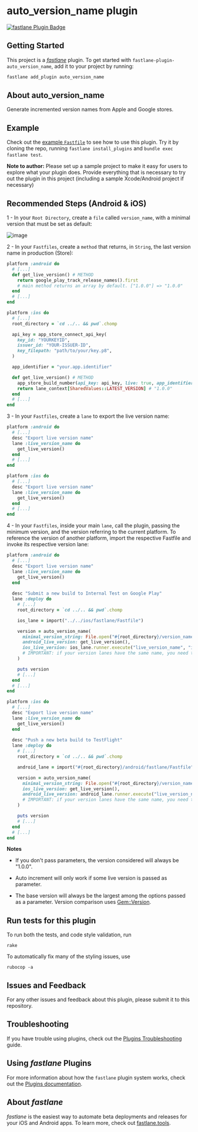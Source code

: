 # auto_version_name plugin

[![fastlane Plugin Badge](https://rawcdn.githack.com/fastlane/fastlane/master/fastlane/assets/plugin-badge.svg)](https://rubygems.org/gems/fastlane-plugin-auto_version_name)

## Getting Started

This project is a [_fastlane_](https://github.com/fastlane/fastlane) plugin. To get started with `fastlane-plugin-auto_version_name`, add it to your project by running:

```bash
fastlane add_plugin auto_version_name
```

## About auto_version_name

Generate incremented version names from Apple and Google stores.

## Example

Check out the [example `Fastfile`](fastlane/Fastfile) to see how to use this plugin. Try it by cloning the repo, running `fastlane install_plugins` and `bundle exec fastlane test`.

**Note to author:** Please set up a sample project to make it easy for users to explore what your plugin does. Provide everything that is necessary to try out the plugin in this project (including a sample Xcode/Android project if necessary)

## Recommended Steps (Android & iOS)

1 - In your `Root Directory`, create a `file` called `version_name`, with a minimal version that must be set as default:


![image](https://user-images.githubusercontent.com/77688036/187472195-0295a9de-6381-4978-83c1-be189c76e676.png)

2 - In your `Fastfiles`, create a `method` that returns, in `String`, the last version name in production (Store):

```ruby
platform :android do
  # [...]
  def get_live_version() # METHOD
    return google_play_track_release_names().first 
    # main method returns an array by default. ["1.0.0"] => "1.0.0"
  end
  # [...]
end
```

```ruby
platform :ios do
  # [...]
  root_directory = `cd ../.. && pwd`.chomp

  api_key = app_store_connect_api_key(
    key_id: "YOURKEYID",
    issuer_id: "YOUR-ISSUER-ID",
    key_filepath: "path/to/your/key.p8",
  )

  app_identifier = "your.app.identifier"

  def get_live_version() # METHOD
    app_store_build_number(api_key: api_key, live: true, app_identifier: app_identifier)  
    return lane_context[SharedValues::LATEST_VERSION] # "1.0.0"
  end
  # [...]
end
```

3 - In your `Fastfiles`, create a `lane` to export the live version name:

```ruby
platform :android do
  # [...]
  desc "Export live version name"
  lane :live_version_name do
    get_live_version()
  end
  # [...]
end
```

```ruby
platform :ios do
  # [...]
  desc "Export live version name"
  lane :live_version_name do
    get_live_version()
  end
  # [...]
end
```

4 - In your `Fastfiles`, inside your main `lane`, call the plugin, passing the minimum version, and the version referring to the current platform. To reference the version of another platform, import the respective Fastfile and invoke its respective version lane:

```ruby
platform :android do
  # [...]
  desc "Export live version name"
  lane :live_version_name do
    get_live_version()
  end
  
  desc "Submit a new build to Internal Test on Google Play"
  lane :deploy do
    # [...]
    root_directory = `cd ../.. && pwd`.chomp

    ios_lane = import("../../ios/fastlane/Fastfile")

    version = auto_version_name(
      minimal_version_string: File.open("#{root_directory}/version_name").read.chomp,
      android_live_version: get_live_version(),
      ios_live_version: ios_lane.runner.execute("live_version_name", "ios"),
      # IMPORTANT: if your version lanes have the same name, you need to especify the platform on execute
    )

    puts version
    # [...]
  end
  # [...]
end
```

```ruby
platform :ios do
  # [...]
  desc "Export live version name"
  lane :live_version_name do
    get_live_version()
  end
  
  desc "Push a new beta build to TestFlight"
  lane :deploy do
    # [...]
    root_directory = `cd ../.. && pwd`.chomp

    android_lane = import("#{root_directory}/android/fastlane/Fastfile")

    version = auto_version_name(
      minimal_version_string: File.open("#{root_directory}/version_name").read.chomp,
      ios_live_version: get_live_version(),
      android_live_version: android_lane.runner.execute("live_version_name", "android"),
      # IMPORTANT: if your version lanes have the same name, you need to especify the platform on execute
    )

    puts version
    # [...]
  end
  # [...]
end
```

**Notes**

- If you don't pass parameters, the version considered will always be "1.0.0".

- Auto increment will only work if some live version is passed as parameter.

- The base version will always be the largest among the options passed as a parameter. Version comparison uses [Gem::Version](https://ruby-doc.org/stdlib-2.5.0/libdoc/rubygems/rdoc/Gem/Version.html#method-i-3C-3D-3E).

## Run tests for this plugin

To run both the tests, and code style validation, run

```
rake
```

To automatically fix many of the styling issues, use
```
rubocop -a
```

## Issues and Feedback

For any other issues and feedback about this plugin, please submit it to this repository.

## Troubleshooting

If you have trouble using plugins, check out the [Plugins Troubleshooting](https://docs.fastlane.tools/plugins/plugins-troubleshooting/) guide.

## Using _fastlane_ Plugins

For more information about how the `fastlane` plugin system works, check out the [Plugins documentation](https://docs.fastlane.tools/plugins/create-plugin/).

## About _fastlane_

_fastlane_ is the easiest way to automate beta deployments and releases for your iOS and Android apps. To learn more, check out [fastlane.tools](https://fastlane.tools).
